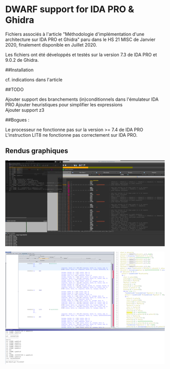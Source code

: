 # DWARF support for IDA PRO & Ghidra

Fichiers associés à l'article "Méthodologie d'implémentation d'une architecture sur IDA PRO et Ghidra" paru dans le HS 21 MISC de Janvier 2020, finalement disponible en Juillet 2020. 

Les fichiers ont été développés et testés sur la version 7.3 de IDA PRO et 9.0.2 de Ghidra.

##Installation 

cf. indications dans l'article

##TODO 

Ajouter support des branchements (in)conditionnels dans l'émulateur IDA PRO
Ajouter heuristiques pour simplifier les expressions  
Ajouter support z3 

##Bogues :

Le processeur ne fonctionne pas sur la version >= 7.4 de IDA PRO
L'instruction LIT8 ne fonctionne pas correctement sur IDA PRO. 

## Rendus graphiques 


![dwarf-ida](DWARF/images/dwarf_ida.png)

![dwarf-ghidra](DWARF/images/dwarf_ghidra.png)




